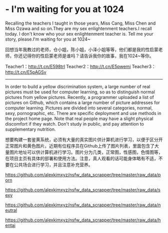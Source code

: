 # - I'm waiting for you at 1024

Recalling the teachers I taught in those years, Miss Cang, Miss Chen and Miss Ozawa and so on.They are my sex enlightenment teachers.I recall today. I don't know who your sex enlightenment teacher is. Tell me your story, please.I'm waiting for you at 1024~

回想当年我教过的老师，仓小姐，陈小姐，小泽小姐等等，他们都是我的性启蒙老师，你还记得你的性启蒙老师是谁吗？请告诉我你的故事，我在1024~等你。

Teacher1：http://t.cn/E598trl       Teacher2：http://t.cn/E5pwemi       Teacher3：http://t.cn/E5pAGSv

------------------------------------------------------------------------------------------------------------------------------------

In order to build a yellow discrimination system, a large number of real pictures must be used for computer learning, so as to distinguish normal pictures from yellow pictures. Recently, a programmer uploaded a list of pictures on Github, which contains a large number of picture addresses for computer learning. Pictures are divided into several categories, normal, sexy, pornographic, etc. There are specific deployment and use methods in the project home page. Note that real people may have a slight physical discomfort if they watch. Don't study in public, and pay attention to supplementary nutrition.

想要构建一套鉴黄系统，必须有大量的真实图片供计算机进行学习，以便于区分开正常图片和黄色图片。近期有位程序员在Github上传了图片列表，里面包含了大量图片地址可以供计算机进行学习。图片分为几类，正常图，性感图，色情图等，在项目主页有具体的部署和使用方法。注意，真人观看的话可能身体略有不适，不要在公共场合进行学习，并且注意补充营养。

https://github.com/alexkimxyz/nsfw_data_scrapper/tree/master/raw_data/porn

https://github.com/alexkimxyz/nsfw_data_scrapper/tree/master/raw_data/sexy

https://github.com/alexkimxyz/nsfw_data_scrapper/tree/master/raw_data/neutral

https://github.com/alexkimxyz/nsfw_data_scrapper/tree/master/raw_data/hentai
